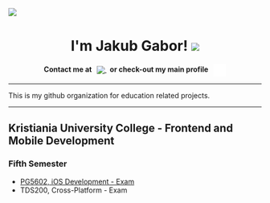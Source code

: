   ![](https://komarev.com/ghpvc/?username=JakubGabor&color=lightgray)
<div align="center"> 
  <h1>
    I'm Jakub Gabor!
  <img width ="50" src="https://camo.githubusercontent.com/d552948e7884c41fde2d32b9221d79f0df2076c7d824aaab954ca93f53d95884/68747470733a2f2f6d656469612e67697068792e636f6d2f6d656469612f6876524a434c467a6361737252346961377a2f67697068792e676966" />
  </h1>

   <b>
   Contact me at &nbsp; <a href="https://www.linkedin.com/in/jakub-gabor/"> <img height="16" align="center" src="https://upload.wikimedia.org/wikipedia/commons/thumb/a/aa/LinkedIn_2021.svg/2560px-LinkedIn_2021.svg.png" /> </a>
 </b>
   <b>
  &nbsp; or check-out my main profile &nbsp; <a href="https://github.com/JakubGabor"> <img height="25" align="center" src="https://raw.githubusercontent.com/Jakub-G-Education/.github/c7199add441871d6e30145d5cf4d4b85ac7b191a/profile/github-mark-white.svg" /> </a>
 </b>
</div>

<hr>

This is my github organization for education related projects.

<hr>

## Kristiania University College - Frontend and Mobile Development

### Fifth Semester
  * [PG5602, iOS Development - Exam](https://github.com/Jakub-G-Education/PG5602-iOS-Development-Exam)
  * <a src="">TDS200, Cross-Platform - Exam</a>


<!--

**Here are some ideas to get you started:**

🙋‍♀️ A short introduction - what is your organization all about?
🌈 Contribution guidelines - how can the community get involved?
👩‍💻 Useful resources - where can the community find your docs? Is there anything else the community should know?
🍿 Fun facts - what does your team eat for breakfast?
🧙 Remember, you can do mighty things with the power of [Markdown](https://docs.github.com/github/writing-on-github/getting-started-with-writing-and-formatting-on-github/basic-writing-and-formatting-syntax)
-->
